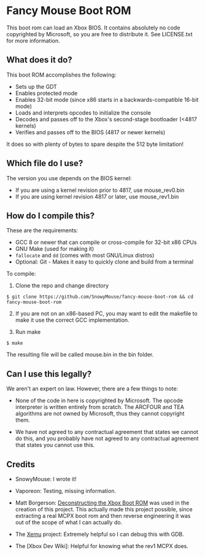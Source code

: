 # Fancy Mouse Boot ROM

This boot rom can load an Xbox BIOS. It contains absolutely no code copyrighted
by Microsoft, so you are free to distribute it. See LICENSE.txt for more
information.

## What does it do?

This boot ROM accomplishes the following:

- Sets up the GDT
- Enables protected mode
- Enables 32-bit mode (since x86 starts in a backwards-compatible 16-bit mode)
- Loads and interprets opcodes to initialize the console
- Decodes and passes off to the Xbox's second-stage bootloader (<4817 kernels)
- Verifies and passes off to the BIOS (4817 or newer kernels)

It does so with plenty of bytes to spare despite the 512 byte limitation!

## Which file do I use?

The version you use depends on the BIOS kernel:

- If you are using a kernel revision prior to 4817, use mouse_rev0.bin
- If you are using kernel revision 4817 or later, use mouse_rev1.bin

## How do I compile this?

These are the requirements:

- GCC 8 or newer that can compile or cross-compile for 32-bit x86 CPUs
- GNU Make (used for making it)
- `fallocate` and `dd` (comes with most GNU/Linux distros)
- Optional: Git - Makes it easy to quickly clone and build from a terminal

To compile:

1. Clone the repo and change directory
```
$ git clone https://github.com/SnowyMouse/fancy-mouse-boot-rom && cd fancy-mouse-boot-rom
```

2. If you are not on an x86-based PC, you may want to edit the makefile to make
   it use the correct GCC implementation.

3. Run make
```
$ make
```

The resulting file will be called mouse.bin in the bin folder.

## Can I use this legally?

We aren't an expert on law. However, there are a few things to note:

- None of the code in here is copyrighted by Microsoft. The opcode interpreter
  is written entirely from scratch. The ARCFOUR and TEA algorithms are not owned
  by Microsoft, thus they cannot copyright them.

- We have not agreed to any contractual agreement that states we cannot do this,
  and you probably have not agreed to any contractual agreement that states you
  cannot use this.

## Credits

- SnowyMouse: I wrote it!

- Vaporeon: Testing, missing information.

- Matt Borgerson: [Deconstructing the Xbox Boot ROM] was used in the creation of
  this project. This actually made this project possible, since extracting a
  real MCPX boot rom and then reverse engineering it was out of the scope of
  what I can actually do.

- The [Xemu] project: Extremely helpful so I can debug this with GDB.

- The [Xbox Dev Wiki]: Helpful for knowing what the rev1 MCPX does.

[Deconstructing the Xbox Boot ROM]: https://mborgerson.com/deconstructing-the-xbox-boot-rom/
[Xemu]: https://xemu.app/
